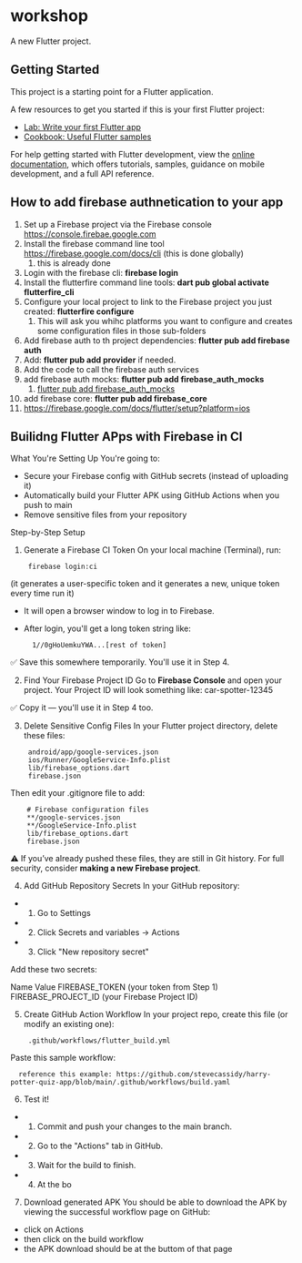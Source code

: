 # workshop

A new Flutter project.

## Getting Started

This project is a starting point for a Flutter application.

A few resources to get you started if this is your first Flutter project:

- [Lab: Write your first Flutter app](https://docs.flutter.dev/get-started/codelab)
- [Cookbook: Useful Flutter samples](https://docs.flutter.dev/cookbook)

For help getting started with Flutter development, view the
[online documentation](https://docs.flutter.dev/), which offers tutorials,
samples, guidance on mobile development, and a full API reference.


## How to add firebase authnetication to your app
1. Set up a Firebase project via the Firebase console https://console.firebae.google.com
2. Install the firebase command line tool https://firebase.google.com/docs/cli (this is done globally)
   1. this is already done 
3. Login with the firebase cli: **firebase login**
4. Install the flutterfire command line tools: **dart pub global activate flutterfire_cli**
5. Configure your local project to link to the Firebase project you just created: **flutterfire configure**
   1. This will ask you whihc platforms you want to configure and creates some configuration files in those sub-folders
6. Add firebase auth to th project dependencies: **flutter pub add firebase auth**
7. Add: **flutter pub add provider** if needed.
8. Add the code to call the firebase auth services
9. add firebase auth mocks: **flutter pub add firebase_auth_mocks**
   1. [flutter pub add firebase_auth_mocks](https://pub.dev/packages/firebase_auth_mocks/install)
10. add firebase core: **flutter pub add firebase_core**
   1.  https://firebase.google.com/docs/flutter/setup?platform=ios


## Builidng Flutter APps with Firebase in CI

What You're Setting Up
You're going to:
- Secure your Firebase config with GitHub secrets (instead of uploading it)
- Automatically build your Flutter APK using GitHub Actions when you push to main
- Remove sensitive files from your repository

Step-by-Step Setup
1. Generate a Firebase CI Token
On your local machine (Terminal), run:

        firebase login:ci

(it generates a user-specific token and it generates a new, unique token every time run it)
- It will open a browser window to log in to Firebase.

- After login, you'll get a long token string like:

        1//0gHoUemkuYWA...[rest of token]

✅ Save this somewhere temporarily. You'll use it in Step 4.


2. Find Your Firebase Project ID
Go to **Firebase Console** and open your project.
Your Project ID will look something like: car-spotter-12345

✅ Copy it — you'll use it in Step 4 too.


3. Delete Sensitive Config Files
In your Flutter project directory, delete these files:

        android/app/google-services.json
        ios/Runner/GoogleService-Info.plist
        lib/firebase_options.dart
        firebase.json

Then edit your .gitignore file to add:

        # Firebase configuration files
        **/google-services.json
        **/GoogleService-Info.plist
        lib/firebase_options.dart
        firebase.json

⚠️ If you’ve already pushed these files, they are still in Git history. For full security, consider **making a new Firebase project**.


4. Add GitHub Repository Secrets
In your GitHub repository:

- 1. Go to Settings

- 2. Click Secrets and variables → Actions

- 3. Click "New repository secret"

Add these two secrets:

Name	               Value
FIREBASE_TOKEN	       (your token from Step 1)
FIREBASE_PROJECT_ID	   (your Firebase Project ID)


5. Create GitHub Action Workflow
In your project repo, create this file (or modify an existing one):

        .github/workflows/flutter_build.yml

Paste this sample workflow:

      reference this example: https://github.com/stevecassidy/harry-potter-quiz-app/blob/main/.github/workflows/build.yaml


6. Test it!
- 1. Commit and push your changes to the main branch.

- 2. Go to the "Actions" tab in GitHub.

- 3. Wait for the build to finish.

- 4. At the bo

7. Download generated APK
You should be able to download the APK by viewing the successful workflow page on GitHub:
- click on Actions
- then click on the build workflow
- the APK download should be at the buttom of that page

